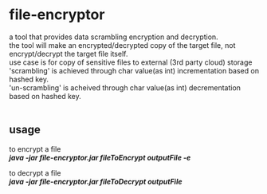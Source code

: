 <h1> file-encryptor </h1>

<p>
a tool that provides data scrambling encryption and decryption.<br>
the tool will make an encrypted/decrypted copy of the target file, not encrypt/decrypt the target file itself.<br>
use case is for copy of sensitive files to external (3rd party cloud) storage<br>
'scrambling' is achieved through char value(as int) incrementation based on hashed key.<br>
'un-scrambling' is acheived through char value(as int) decrementation based on hashed key.<br><br>
</p>

<h2>usage</h2>

<p>
to encrypt a file<br>
<i><b>java -jar file-encryptor.jar fileToEncrypt outputFile -e</b></i>
</p>

<p>
to decrypt a file<br>
<i><b>java -jar file-encryptor.jar fileToDecrypt outputFile</b></i>
</p>
